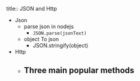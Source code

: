 title:: JSON and Http

- Json
	- parse json in nodejs
		- `JSON.parse(jsonText)`
	- object To json
		- JSON.stringify(object)
- Http
	- Three main popular methods
		-